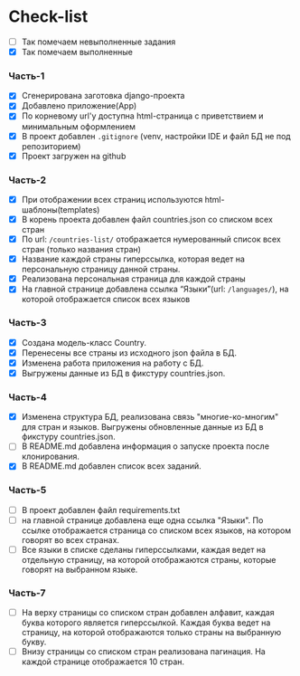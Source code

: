 # Check-list
- [ ] Так помечаем невыполненные задания
- [x] Так помечаем выполненные

### Часть-1
- [x] Сгенерирована заготовка django-проекта
- [x] Добавлено приложение(App)
- [x] По корневому url'у доступна html-страница с приветствием и минимальным оформлением
- [x] В проект добавлен `.gitignore` (venv, настройки IDE и файл БД не под репозиторием)
- [x] Проект загружен на github

### Часть-2
- [x] При отображении всех страниц используются html-шаблоны(templates)
- [x] В корень проекта добавлен файл countries.json со списком всех стран
- [x] По url: `/countries-list/` отображается нумерованный список всех стран (только названия стран)
- [x] Название каждой страны гиперссылка, которая ведет на персональную страницу данной страны.
- [x] Реализована персональная страница для каждой страны
- [x] На главной странице добавлена ссылка “Языки”(url: `/languages/`), на которой отображается список всех языков

### Часть-3
- [x] Создана модель-класс Country.
- [x] Перенесены все страны из исходного json файла в БД.
- [x] Изменена работа приложения на работу с БД.
- [x] Выгружены данные из БД в фикстуру countries.json.

### Часть-4
- [x] Изменена структура БД, реализована связь "многие-ко-многим" для стран и языков. Выгружены обновленные данные из БД в фикстуру countries.json.
- [ ] В README.md добавлена информация о запуске проекта после клонирования.
- [x] В README.md добавлен список всех заданий.

### Часть-5
- [ ] В проект добавлен файл requirements.txt
- [ ] на главной странице добавлена еще одна ссылка "Языки". По ссылке отображается страница со списком всех языков, на котором говорят во всех странах.
- [ ] Все языки в списке сделаны гиперссылками, каждая ведет на отдельную страницу, на которой отображаются страны, которые говорят на выбранном языке.

### Часть-7
- [ ] На верху страницы со списком стран добавлен алфавит, каждая буква которого является гиперссылкой. Каждая буква ведет на страницу, на которой отображаются только страны на выбранную букву.
- [ ] Внизу страницы со списком стран реализована пагинация. На каждой странице отображается 10 стран.